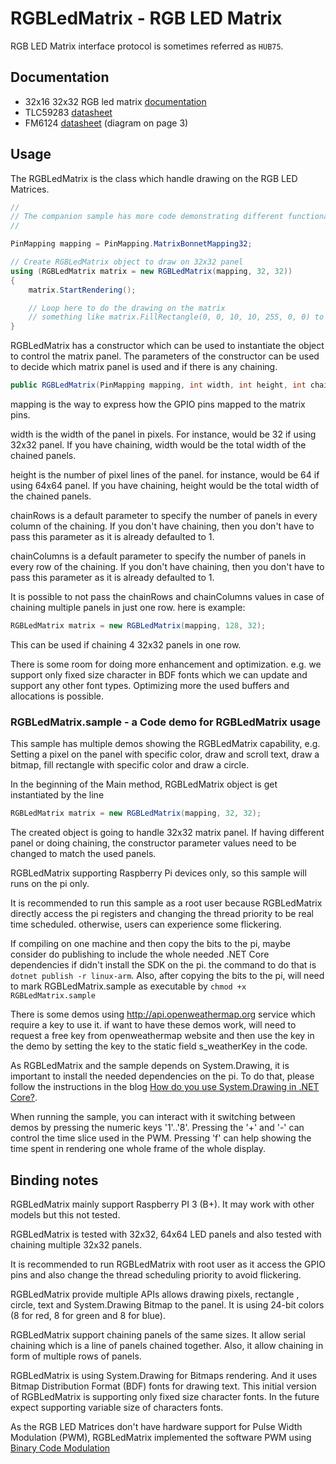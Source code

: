 # RGBLedMatrix - RGB LED Matrix

RGB LED Matrix interface protocol is sometimes referred as `HUB75`.

## Documentation

- 32x16 32x32 RGB led matrix [documentation](https://learn.adafruit.com/32x16-32x32-rgb-led-matrix/)
- TLC59283 [datasheet](http://www.ti.com/lit/ds/symlink/tlc59283.pdf)
- FM6124 [datasheet](https://datasheet.lcsc.com/lcsc/2108230930_Shenzhen-Fuman-Elec-FM6124_C2887410.pdf) (diagram on page 3)

## Usage

The RGBLedMatrix is the class which handle drawing on the RGB LED Matrices.

```csharp
//
// The companion sample has more code demonstrating different functionality of RGBLedMatrix
//

PinMapping mapping = PinMapping.MatrixBonnetMapping32;

// Create RGBLedMatrix object to draw on 32x32 panel
using (RGBLedMatrix matrix = new RGBLedMatrix(mapping, 32, 32))
{
    matrix.StartRendering();

    // Loop here to do the drawing on the matrix
    // something like matrix.FillRectangle(0, 0, 10, 10, 255, 0, 0) to draw red color rectangle
}
```

RGBLedMatrix has a constructor which can be used to instantiate the object to control the matrix panel. The parameters of the constructor can be used to decide which matrix panel is used and if there is any chaining.

```csharp
public RGBLedMatrix(PinMapping mapping, int width, int height, int chainRows = 1, int chainColumns = 1)
```

mapping is the way to express how the GPIO pins mapped to the matrix pins.

width is the width of the panel in pixels. For instance, would be 32 if using 32x32 panel. If you have chaining, width would be the total width of the chained panels.

height is the number of pixel lines of the panel. for instance, would be 64 if using 64x64 panel. If you have chaining, height would be the total width of the chained panels.

chainRows is a default parameter to specify the number of panels in every column of the chaining. If you don't have chaining, then you don't have to pass this parameter as it is already defaulted to 1.

chainColumns is a default parameter to specify the number of panels in every row of the chaining. If you don't have chaining, then you don't have to pass this parameter as it is already defaulted to 1.

It is possible to not pass the chainRows and chainColumns values in case of chaining multiple panels in just one row. here is example:

```csharp
RGBLedMatrix matrix = new RGBLedMatrix(mapping, 128, 32);
```

This can be used if chaining 4 32x32 panels in one row.

There is some room for doing more enhancement and optimization. e.g. we support only fixed size character in BDF fonts which we can update and support any other font types. Optimizing more the used buffers and allocations is possible.

### RGBLedMatrix.sample - a Code demo for RGBLedMatrix usage

This sample has multiple demos showing the RGBLedMatrix capability, e.g. Setting a pixel on the panel with specific color, draw and scroll text, draw a bitmap, fill rectangle with specific color and draw a circle.

In the beginning of the Main method, RGBLedMatrix object is get instantiated by the line

```csharp
RGBLedMatrix matrix = new RGBLedMatrix(mapping, 32, 32);
```

The created object is going to handle 32x32 matrix panel. If having different panel or doing chaining, the constructor parameter values need to be changed to match the used panels.

RGBLedMatrix supporting Raspberry Pi devices only, so this sample will runs on the pi only.

It is recommended to run this sample as a root user because RGBLedMatrix directly access the pi registers and changing the thread priority to be real time scheduled. otherwise, users can experience some flickering.

If compiling on one machine and then copy the bits to the pi, maybe consider do publishing to include the whole needed .NET Core dependencies if didn't install the SDK on the pi. the command to do that is ```dotnet publish -r linux-arm```. Also, after copying the bits to the pi, will need to mark RGBLedMatrix.sample as executable by ```chmod +x RGBLedMatrix.sample```

There is some demos using <http://api.openweathermap.org> service which require a key to use it. if want to have these demos work, will need to request a free key from openweathermap website and then use the key in the demo by setting the key to the static field s_weatherKey in the code.

As RGBLedMatrix and the sample depends on System.Drawing, it is important to install the needed dependencies on the pi. To do that, please follow the instructions in the blog [How do you use System.Drawing in .NET Core?](https://www.hanselman.com/blog/HowDoYouUseSystemDrawingInNETCore.aspx).

When running the sample, you can interact with it switching between demos by pressing the numeric keys '1'..'8'.
Pressing the '+' and '-' can control the time slice used in the PWM.
Pressing 'f' can help showing the time spent in rendering one whole frame of the whole display.

## Binding notes

RGBLedMatrix mainly support Raspberry PI 3 (B+). It may work with other models but this not tested.

RGBLedMatrix is tested with 32x32, 64x64 LED panels and also tested with chaining multiple 32x32 panels.

It is recommended to run RGBLedMatrix with root user as it access the GPIO pins and also change the thread scheduling priority to avoid flickering.

RGBLedMatrix provide multiple APIs allows drawing pixels, rectangle , circle, text and System.Drawing Bitmap to the panel. It is using 24-bit colors (8 for red, 8 for green and 8 for blue).

RGBLedMatrix support chaining panels of the same sizes. It allow serial chaining which is a line of panels chained together. Also, it allow chaining in form of multiple rows of panels.

RGBLedMatrix is using System.Drawing for Bitmaps rendering. And it uses Bitmap Distribution Format (BDF) fonts for drawing text. This initial version of RGBLedMatrix is supporting only fixed size character fonts. In the future expect supporting variable size of characters fonts.

As the RGB LED Matrices don't have hardware support for Pulse Width Modulation (PWM), RGBLedMatrix implemented the software PWM using [Binary Code Modulation](http://www.batsocks.co.uk/readme/art_bcm_1.htm)
